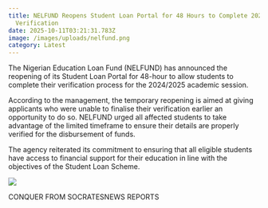 ```yaml
---
title: NELFUND Reopens Student Loan Portal for 48 Hours to Complete 2024/2025
  Verification
date: 2025-10-11T03:21:31.783Z
image: /images/uploads/nelfund.png
category: Latest
---
```

The Nigerian Education Loan Fund (NELFUND) has announced the reopening of its Student Loan Portal for 48-hour to allow students to complete their verification process for the 2024/2025 academic session.

According to the management, the temporary reopening is aimed at giving applicants who were unable to finalise their verification earlier an opportunity to do so. NELFUND urged all affected students to take advantage of the limited timeframe to ensure their details are properly verified for the disbursement of funds.

The agency reiterated its commitment to ensuring that all eligible students have access to financial support for their education in line with the objectives of the Student Loan Scheme.

![](/images/uploads/new-nelfund.jpg)

C﻿ONQUER FROM SOCRATESNEWS REPORTS